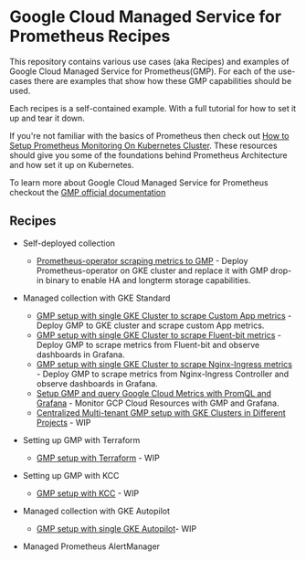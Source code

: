# Google Cloud Managed Service for Prometheus Recipes

This repository contains various use cases (aka Recipes) and examples of Google Cloud Managed Service for Prometheus(GMP). For each of the use-cases there are examples that show how these GMP capabilities should be used.

Each recipes is a self-contained example. With a full tutorial for how to set it up and tear it down.

If you're not familiar with the basics of Prometheus then check out [How to Setup Prometheus Monitoring On Kubernetes Cluster](https://devopscube.com/setup-prometheus-monitoring-on-kubernetes/). These resources should give you some of the foundations behind Prometheus Architecture and how set it up on Kubernetes.

To learn more about Google Cloud Managed Service for Prometheus checkout the [GMP official documentation](https://cloud.google.com/stackdriver/docs/managed-prometheus)

## Recipes

- Self-deployed collection
  - [Prometheus-operator scraping metrics to GMP](./docs/prometheus-operator-to-gmp.md) - Deploy Prometheus-operator on GKE cluster and replace it with GMP drop-in binary to enable HA and longterm storage capabilities.
  
- Managed collection with GKE Standard
  - [GMP setup with single GKE Cluster to scrape Custom App metrics](./docs/gmp-with-gkestandard-custom.md) - Deploy GMP to GKE cluster and scrape custom App metrics.
  - [GMP setup with single GKE Cluster to scrape Fluent-bit metrics](./docs/gmp-with-gkestandard-flientbit.md) - Deploy GMP to scrape metrics from Fluent-bit and observe dashboards in Grafana.
  - [GMP setup with single GKE Cluster to scrape Nginx-Ingress metrics](./docs/gmp-with-gkestandard-nginxingress.md) - Deploy GMP to scrape metrics from Nginx-Ingress Controller and observe dashboards in Grafana.
  - [Setup GMP and query Google Cloud Metrics with PromQL and Grafana](./docs/gmp-for-gcp-cloud-resources.md) - Monitor GCP Cloud Resources with GMP and Grafana.
  - [Centralized Multi-tenant GMP setup with GKE Clusters in Different Projects](./docs/gmp-multi-tenant.md) - WIP
  
- Setting up GMP with Terraform
  - [GMP setup with Terraform](./docs/gmp-with-terraform.md) - WIP

- Setting up GMP with KCC
  - [GMP setup with KCC](./docs/gmp-with-kcc.md) - WIP

- Managed collection with GKE Autopilot
  - [GMP setup with single GKE Autopilot](./docs/gmp-with-gkeautopilot.md)- WIP

- Managed Prometheus AlertManager